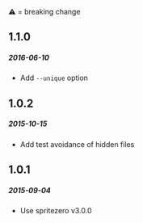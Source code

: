 :warning: = breaking change

## 1.1.0
##### 2016-06-10
* Add `--unique` option

## 1.0.2
##### 2015-10-15
* Add test avoidance of hidden files

## 1.0.1
##### 2015-09-04
* Use spritezero v3.0.0
